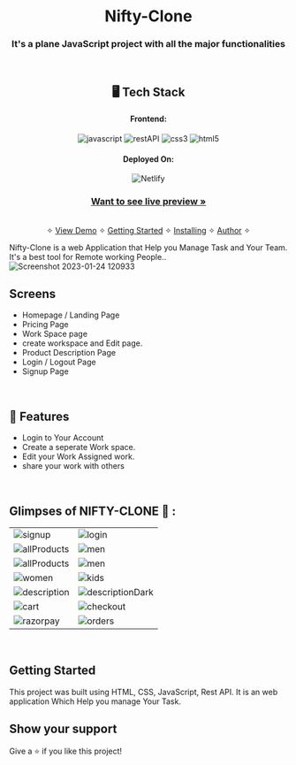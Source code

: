 <h1 align="center">Nifty-Clone</h1>

<h3 align="center">It's a plane JavaScript project with all the major functionalities</h3>

<br />

<h2 align="center">🖥️ Tech Stack</h2>


<h4 align="center">Frontend:</h4>

<p align="center">
  <img src="https://img.shields.io/badge/JavaScript-323330?style=for-the-badge&logo=javascript&logoColor=F7DF1E" alt="javascript" />
  <img src="https://img.shields.io/badge/Rest_API-02303A?style=for-the-badge&logo=react-router&logoColor=white" alt="restAPI" />
  <img src="https://img.shields.io/badge/CSS3-1572B6?style=for-the-badge&logo=css3&logoColor=white" alt="css3" />
  <img src="https://img.shields.io/badge/HTML5-E34F26?style=for-the-badge&logo=html5&logoColor=white" alt="html5" />
</p>


<h4 align="center">Deployed On:</h4>

<p align="center">
  <img src="https://img.shields.io/badge/Netlify-00C7B7?style=for-the-badge&logo=netlify&logoColor=white" alt="Netlify" />
</p>



<h3 align="center"><a href="https://nifty-pm.netlify.app/"><strong>Want to see live preview »</strong></a></h3>

<p align="center">
  <br />&#10023;
  <a href="#Demo">View Demo</a> &#10023;
  <a href="#Getting-Started">Getting Started</a> &#10023; 
  <a href="#Install">Installing</a> &#10023;
  <a href="#Contact">Author</a> &#10023;
</p>


Nifty-Clone is a web Application that Help you Manage Task and Your Team. It's a best tool for Remote working People..
![Screenshot 2023-01-24 120933](https://user-images.githubusercontent.com/103047446/214232169-e33fd05a-4688-4d73-913c-b07c7f469a2c.png)
<br />

## Screens
- Homepage / Landing Page
- Pricing Page
- Work Space page
- create workspace and Edit page.
- Product Description Page
- Login / Logout Page
- Signup Page


<br />


## 🚀 Features
- Login to Your Account
- Create a seperate Work space.
- Edit your Work Assigned work.
- share your work with others

<br />

## Glimpses of NIFTY-CLONE 🙈 :
<table>
  <tr>
     <td><img src="https://user-images.githubusercontent.com/103047446/214233107-e629edfa-6d92-4feb-9fce-54f06c2483d5.png" alt="signup" /></td>
    <td><img src="https://user-images.githubusercontent.com/103047446/214233214-7b3be5f0-3c3d-4e78-bc14-1ebc264805a4.png" alt="login" /></td>
  </tr>
  <tr>
    <td><img src="https://user-images.githubusercontent.com/103047446/214233315-96c4fe18-f70e-4cf8-b33c-61617216e29b.png" alt="allProducts" /></td>
    <td><img src="https://user-images.githubusercontent.com/103047446/214233396-ab297723-37f6-4989-a4b4-44f707719dab.png" alt="men" /></td>
  </tr>
  <tr>
    <td><img src="https://user-images.githubusercontent.com/103047446/214360298-2a2d588a-12a0-426e-aa8c-8eb98123967f.png" alt="allProducts" /></td>
    <td><img src="https://user-images.githubusercontent.com/103047446/214360613-5365daee-6679-43ad-bd86-54374c1f296c.png" alt="men" /></td>
  </tr>
  <tr>
    <td><img src="https://user-images.githubusercontent.com/103047446/214360600-795faebd-aafb-4a3e-a30d-c29e3c90fb1a.png" alt="women" /></td>
    <td><img src="https://user-images.githubusercontent.com/91532881/175955126-2874a5c1-8655-40ab-b9ce-67275139e70e.jpeg" alt="kids" /></td>
  </tr>
  <tr>
    <td><img src="https://user-images.githubusercontent.com/91532881/175955114-1090036d-2e73-46fa-8aca-8ef9ffab1724.jpeg" alt="description" /></td>
    <td><img src="https://user-images.githubusercontent.com/91532881/175955117-edff5eaf-7507-4580-b3b8-3aea6c089840.jpeg" alt="descriptionDark" /></td>
  </tr>
  <tr>
    <td><img src="https://user-images.githubusercontent.com/91532881/175955106-867749b1-4838-40dc-b184-145f10d1eec2.jpeg" alt="cart" /></td>
    <td><img src="https://user-images.githubusercontent.com/91532881/175955107-f93e13a0-6c50-46e8-a5f3-09d15421e97b.jpeg" alt="checkout" /></td>
  </tr>
  <tr>
    <td><img src="https://user-images.githubusercontent.com/91532881/175955137-828f89b2-648e-4a68-885a-fa3f3f29b55c.png" alt="razorpay" /></td>
    <td><img src="https://user-images.githubusercontent.com/91532881/175955133-96792a4b-7e70-4e1e-a5cf-999da70a9c95.jpeg" alt="orders" /></td>
  </tr>
</table>




<br />


## Getting Started

This project was built using HTML, CSS, JavaScript, Rest API. It is an web application Which Help you manage Your Task.

## Show your support

Give a ⭐️ if you like this project!
